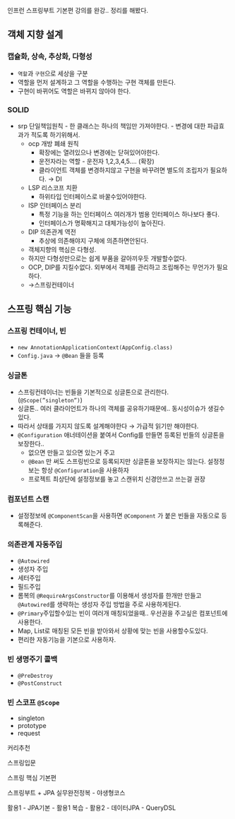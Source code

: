 인프런 스프링부트 기본편 강의를 완강..
정리를 해봤다.

## 객체 지향 설계

### 캡슐화, 상속, 추상화, **다형성**
- `역할`과 `구현`으로 세상을 구분
-   역할을 먼저 설계하고 그 역할을 수행하는 구현 객체를 만든다.
-   구현이 바뀌어도 역할은 바뀌지 않아야 한다.

### SOLID
-   srp 단일책임원칙
        -   한 클래스는 하나의 책임만 가져야한다.
        -   변경에 대한 파급효과가 적도록 하기위해서.
    -   ocp 개방 폐쇄 원칙
        -   확장에는 열려있으나 변경에는 닫혀있어야한다.
        -   운전자라는 역할 - 운전자 1,2,3,4,5…. (확장)
        -   클라이언트 객체를 변경하지않고 구현을 바꾸려면 별도의 조립자가 필요하다. → DI
    -   LSP 리스코프 치환
        -   하위타입 인터페이스로 바꿀수있어야한다.
    -   ISP 인터페이스 분리
        -   특정 기능을 하는 인터페이스 여러개가 범용 인터페이스 하나보다 좋다.
        -   인터페이스가 명확해지고 대체가능성이 높아진다.
    -   DIP 의존관계 역전
        -   추상에 의존해야지 구체에 의존하면안된다.
    -   객체지향의 핵심은 다형성.
    -   하지만 다형성만으로는 쉽게 부품을 갈아끼우듯 개발할수없다.
    -   OCP, DIP를 지킬수없다. 외부에서 객체를 관리하고 조립해주는 무언가가 필요하다.
    -   →스프링컨테이너

## 스프링 핵심 기능

### 스프링 컨테이너, 빈
-   `new AnnotationApplicationContext(AppConfig.class)`
-   `Config.java` → `@Bean` 들을 등록

### 싱글톤
-   스프링컨테이너는 빈들을 기본적으로 싱글톤으로 관리한다.(`@Scope(”singleton”)`)
-   싱글톤.. 여러 클라이언트가 하나의 객체를 공유하기때문에.. 동시성이슈가 생길수있다.
-   따라서 상태를 가지지 않도록 설계해야한다 → 가급적 읽기만 해야한다.
-   `@Configuration` 애너테이션을 붙여서 Config를 만들면 등록된 빈들의 싱글톤을 보장한다..
	-   없으면 만들고 있으면 있는거 주고
	-   `@Bean` 만 써도 스프링빈으로 등록되지만 싱글톤을 보장하지는 않는다. 설정정보는 항상 `@Configuration`을 사용하자
	-   프로젝트 최상단에 설정정보를 놓고 스캔위치 신경안쓰고 쓰는걸 권장
### 컴포넌트 스캔
-   설정정보에 `@ComponentScan`을 사용하면 `@Component` 가 붙은 빈들을 자동으로 등록해준다.

### 의존관계 자동주입
-   `@Autowired`
-   생성자 주입
-   세터주입
-   필드주입
-   롬복의 `@RequireArgsConstructor`를 이용해서 생성자를 한개만 만들고 `@Autowired`를 생략하는 생성자 주입 방법을 주로 사용하게된다.
-   `@Primary`주입할수있는 빈이 여러개 매칭되었을때.. 우선권을 주고싶은 컴포넌트에 사용한다.
-   Map, List로 매칭된 모든 빈을 받아와서 상황에 맞는 빈을 사용할수도있다.
-   편리한 자동기능을 기본으로 사용하자.

### 빈 생명주기 콜백
-   `@PreDestroy`
-   `@PostConstruct`

### 빈 스코프 `@Scope`
-   singleton
-   prototype
-   request

커리추천

스프링입문

스프링 핵심 기본편

스프링부트 + JPA 실무완전정복 - 야생형코스

활용1 - JPA기본 - 활용1 복습 - 활용2 - 데이터JPA - QueryDSL